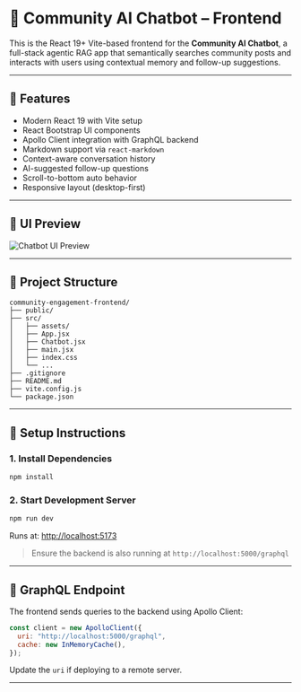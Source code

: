 # 🧠 Community AI Chatbot – Frontend

This is the React 19+ Vite-based frontend for the **Community AI Chatbot**, a full-stack agentic RAG app that semantically searches community posts and interacts with users using contextual memory and follow-up suggestions.

---

## 🚀 Features

- Modern React 19 with Vite setup
- React Bootstrap UI components
- Apollo Client integration with GraphQL backend
- Markdown support via `react-markdown`
- Context-aware conversation history
- AI-suggested follow-up questions
- Scroll-to-bottom auto behavior
- Responsive layout (desktop-first)

---

## 📸 UI Preview

![Chatbot UI Preview](../agentic-ai-server/screenshots/sample-ui.png)

---

## 🧱 Project Structure

```
community-engagement-frontend/
├── public/
├── src/
│   ├── assets/
│   ├── App.jsx
│   ├── Chatbot.jsx
│   ├── main.jsx
│   ├── index.css
│   └── ...
├── .gitignore
├── README.md
├── vite.config.js
└── package.json
```

---

## 🔧 Setup Instructions

### 1. Install Dependencies

```bash
npm install
```

### 2. Start Development Server

```bash
npm run dev
```

Runs at: [http://localhost:5173](http://localhost:5173)

> Ensure the backend is also running at `http://localhost:5000/graphql`

---

## 📡 GraphQL Endpoint

The frontend sends queries to the backend using Apollo Client:
```js
const client = new ApolloClient({
  uri: "http://localhost:5000/graphql",
  cache: new InMemoryCache(),
});
```

Update the `uri` if deploying to a remote server.

---

